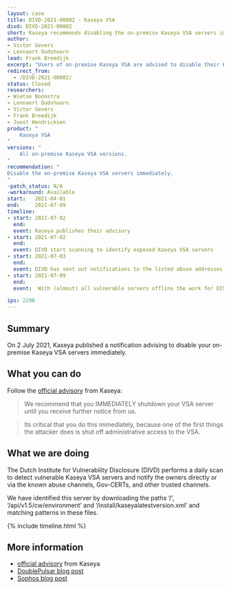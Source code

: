 ```yaml
---
layout: case
title: DIVD-2021-00002 - Kaseya VSA
divd: DIVD-2021-00002
short: Kaseya recommends disabling the on-premise Kaseya VSA servers immediately.
author:
- Victor Gevers
- Lennaert Oudshoorn
lead: Frank Breedijk
excerpt: "Users of on-premise Kaseya VSA are advised to disable their Kaseya VSA servers."
redirect_from:
  - /DIVD-2021-00002/
status: Closed
researchers:
- Wietse Boonstra
- Lennaert Oudshoorn
- Victor Gevers
- Frank Breedijk
- Joost Hendricksen
product: "
	Kaseya VSA
"
versions: "
	All on-premise Kaseya VSA versions.
"
recommendation: "
Disable the on-premise Kaseya VSA servers immediately.
"
-patch_status: N/A
-workaround: Available
start:   2021-04-01
end:     2021-07-09 
timeline:
- start: 2021-07-02
  end:
  event: Kaseya publishes their advisory
- start: 2021-07-02
  end:
  event: DIVD start scanning to identify exposed Kaseya VSA servers
- start: 2021-07-03
  end:
  event: DIVD has sent out notifications to the listed abuse addresses of all exposed Kaseya VSA servers found online
- start: 2021-07-09 
  end:
  event:  With (almost) all vulnerable servers offline the work for DIVD CSIRT is done, case closed.

ips: 2298
---
```

## Summary
On 2 July 2021, Kaseya published a notification advising to disable your on-premise Kaseya VSA servers immediately.

## What you can do
Follow the [official advisory](https://helpdesk.kaseya.com/hc/en-gb/articles/4403440684689-Important-Notice-July-2nd-2021) from Kaseya:
> We recommend that you IMMEDIATELY shutdown your VSA server until
you receive further notice from us.

> Its critical that you do this immediately, because one of the first things the attacker does
is shut off administrative access to the VSA.

## What we are doing
The Dutch Institute for Vulnerability Disclosure (DIVD) performs a daily scan to detect vulnerable Kaseya VSA servers and notify the owners directly or via the known abuse channels, Gov-CERTs, and other trusted channels.

We have identified this server by downloading the paths ‘/’, ‘/api/v1.5/cw/environment’ and ‘/install/kaseyalatestversion.xml’ and matching patterns in these files.

{% include timeline.html %}

## More information
* [official  advisory](https://helpdesk.kaseya.com/hc/en-gb/articles/4403440684689-Important-Notice-July-2nd-2021) from Kaseya
* [DoublePulsar blog post](https://doublepulsar.com/kaseya-supply-chain-attack-delivers-mass-ransomware-event-to-us-companies-76e4ec6ec64b)
* [Sophos blog post](https://community.sophos.com/b/security-blog/posts/active-ransomware-attack-on-kaseya-customers)

